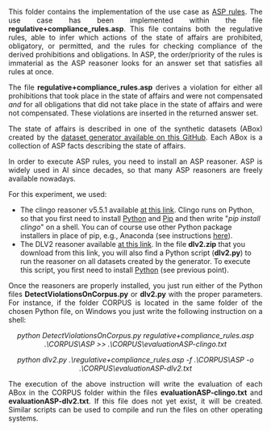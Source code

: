 <p align="justify">
This folder contains the implementation of the use case as <a href="https://potassco.org/">ASP rules</a>. The use case has been implemented within the file <b>regulative+compliance_rules.asp</b>. This file contains both the regulative rules, able to infer which actions of the state of affairs are prohibited, obligatory, or permitted, and the rules for checking compliance of the derived prohibitions and obligations. In ASP, the order/priority of the rules is immaterial as the ASP reasoner looks for an answer set that satisfies all rules at once.
</p>

<p align="justify">The file <b>regulative+compliance_rules.asp</b> derives a violation for either all prohibitions that took place in the state of affairs and were not compensated <i>and</i> for all obligations that did not take place in the state of affairs and were not compensated. These violations are inserted in the returned answer set.

<p align="justify">
The state of affairs is described in one of the synthetic datasets (ABox) created by the <a href="https://github.com/liviorobaldo/legalreasoners/tree/main/DatasetGenerator">dataset generator available on this GitHub</a>. Each ABox is a collection of ASP facts describing the state of affairs.
</p>

<p align="justify">
In order to execute ASP rules, you need to install an ASP reasoner. ASP is widely used in AI since decades, so that many ASP reasoners are freely available nowadays.</p>

<p align="justify"> 
For this experiment, we used:

<ul>
	<li>
	The clingo reasoner v5.5.1 available <a href="https://github.com/potassco/clingo/releases">at this link</a>. Clingo runs on Python, so that you first need to install <a href="https://www.python.org/">Python</a> and <a href="https://pypi.org/project/pip/">Pip</a> and then write "<i>pip install clingo</i>" on a shell. You can of course use other Python package installers in place of pip, e.g., Anaconda (see instructions <a href="https://github.com/potassco/clingo/releases">here</a>).
	</li>
	<li>
	The DLV2 reasoner available <a href="https://drive.google.com/file/d/1apzJvPM9ca8kyAAkRoM4mAbc7JEzO7UD/view">at this link</a>. In the file <b>dlv2.zip</b> that you download from this link, you will also find a Python script (<b>dlv2.py</b>) to run the reasoner on all datasets created by the generator. To execute this script, you first need to install <a href="https://www.python.org/">Python</a> (see previous point).
	</li>
</ul>
</p>

<p align="justify">
Once the reasoners are properly installed, you just run either of the Python files <b>DetectViolationsOnCorpus.py</b> or <b>dlv2.py</b> with the proper parameters. For instance, if the folder CORPUS is located in the same folder of the chosen Python file, on Windows you just write the following instruction on a shell:
</p>

<p align="center">
<i>python DetectViolationsOnCorpus.py regulative+compliance_rules.asp .\CORPUS\ASP >> .\CORPUS\evaluationASP-clingo.txt</i>
</p>

<p align="center">
<i>python dlv2.py .\regulative+compliance_rules.asp -f .\CORPUS\ASP -o .\CORPUS\evaluationASP-dlv2.txt</i>
</p>

<p align="justify">
The execution of the above instruction will write the evaluation of each ABox in the CORPUS folder within the files <b>evaluationASP-clingo.txt</b> and <b>evaluationASP-dlv2.txt</b>. If this file does not yet exist, it will be created. Similar scripts can be used to compile and run the files on other operating systems. 
</p>
